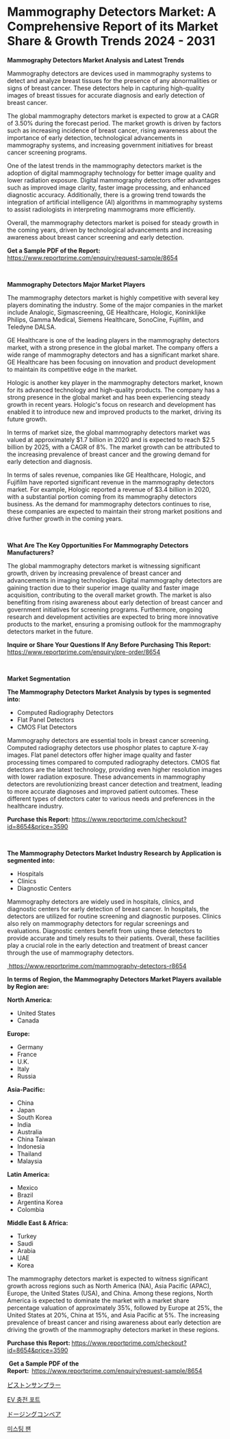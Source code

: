 <p><h1>Mammography Detectors Market: A Comprehensive Report of its Market Share & Growth Trends 2024 - 2031</h1></p><p><strong>Mammography Detectors Market Analysis and Latest Trends</strong></p>
<p><p>Mammography detectors are devices used in mammography systems to detect and analyze breast tissues for the presence of any abnormalities or signs of breast cancer. These detectors help in capturing high-quality images of breast tissues for accurate diagnosis and early detection of breast cancer.</p><p>The global mammography detectors market is expected to grow at a CAGR of 3.50% during the forecast period. The market growth is driven by factors such as increasing incidence of breast cancer, rising awareness about the importance of early detection, technological advancements in mammography systems, and increasing government initiatives for breast cancer screening programs. </p><p>One of the latest trends in the mammography detectors market is the adoption of digital mammography technology for better image quality and lower radiation exposure. Digital mammography detectors offer advantages such as improved image clarity, faster image processing, and enhanced diagnostic accuracy. Additionally, there is a growing trend towards the integration of artificial intelligence (AI) algorithms in mammography systems to assist radiologists in interpreting mammograms more efficiently.</p><p>Overall, the mammography detectors market is poised for steady growth in the coming years, driven by technological advancements and increasing awareness about breast cancer screening and early detection.</p></p>
<p><strong>Get a Sample PDF of the Report:&nbsp;</strong> <a href="https://www.reportprime.com/enquiry/request-sample/8654">https://www.reportprime.com/enquiry/request-sample/8654</a></p>
<p>&nbsp;</p>
<p><strong>Mammography Detectors Major Market Players</strong></p>
<p><p>The mammography detectors market is highly competitive with several key players dominating the industry. Some of the major companies in the market include Analogic, Sigmascreening, GE Healthcare, Hologic, Koninklijke Philips, Gamma Medical, Siemens Healthcare, SonoCine, Fujifilm, and Teledyne DALSA.</p><p>GE Healthcare is one of the leading players in the mammography detectors market, with a strong presence in the global market. The company offers a wide range of mammography detectors and has a significant market share. GE Healthcare has been focusing on innovation and product development to maintain its competitive edge in the market.</p><p>Hologic is another key player in the mammography detectors market, known for its advanced technology and high-quality products. The company has a strong presence in the global market and has been experiencing steady growth in recent years. Hologic's focus on research and development has enabled it to introduce new and improved products to the market, driving its future growth.</p><p>In terms of market size, the global mammography detectors market was valued at approximately $1.7 billion in 2020 and is expected to reach $2.5 billion by 2025, with a CAGR of 8%. The market growth can be attributed to the increasing prevalence of breast cancer and the growing demand for early detection and diagnosis.</p><p>In terms of sales revenue, companies like GE Healthcare, Hologic, and Fujifilm have reported significant revenue in the mammography detectors market. For example, Hologic reported a revenue of $3.4 billion in 2020, with a substantial portion coming from its mammography detectors business. As the demand for mammography detectors continues to rise, these companies are expected to maintain their strong market positions and drive further growth in the coming years.</p></p>
<p>&nbsp;</p>
<p><strong>What Are The Key Opportunities For Mammography Detectors Manufacturers?</strong></p>
<p><p>The global mammography detectors market is witnessing significant growth, driven by increasing prevalence of breast cancer and advancements in imaging technologies. Digital mammography detectors are gaining traction due to their superior image quality and faster image acquisition, contributing to the overall market growth. The market is also benefiting from rising awareness about early detection of breast cancer and government initiatives for screening programs. Furthermore, ongoing research and development activities are expected to bring more innovative products to the market, ensuring a promising outlook for the mammography detectors market in the future.</p></p>
<p><strong>Inquire or Share Your Questions If Any Before Purchasing This Report:</strong> <a href="https://www.reportprime.com/enquiry/pre-order/8654">https://www.reportprime.com/enquiry/pre-order/8654</a></p>
<p>&nbsp;</p>
<p><strong>Market Segmentation</strong></p>
<p><strong>The Mammography Detectors Market Analysis by types is segmented into:</strong></p>
<p><ul><li>Computed Radiography Detectors</li><li>Flat Panel Detectors</li><li>CMOS Flat Detectors</li></ul></p>
<p><p>Mammography detectors are essential tools in breast cancer screening. Computed radiography detectors use phosphor plates to capture X-ray images. Flat panel detectors offer higher image quality and faster processing times compared to computed radiography detectors. CMOS flat detectors are the latest technology, providing even higher resolution images with lower radiation exposure. These advancements in mammography detectors are revolutionizing breast cancer detection and treatment, leading to more accurate diagnoses and improved patient outcomes. These different types of detectors cater to various needs and preferences in the healthcare industry.</p></p>
<p><strong>Purchase this Report:&nbsp;</strong><a href="https://www.reportprime.com/checkout?id=8654&price=3590">https://www.reportprime.com/checkout?id=8654&price=3590</a></p>
<p>&nbsp;</p>
<p><strong>The Mammography Detectors Market Industry Research by Application is segmented into:</strong></p>
<p><ul><li>Hospitals</li><li>Clinics</li><li>Diagnostic Centers</li></ul></p>
<p><p>Mammography detectors are widely used in hospitals, clinics, and diagnostic centers for early detection of breast cancer. In hospitals, the detectors are utilized for routine screening and diagnostic purposes. Clinics also rely on mammography detectors for regular screenings and evaluations. Diagnostic centers benefit from using these detectors to provide accurate and timely results to their patients. Overall, these facilities play a crucial role in the early detection and treatment of breast cancer through the use of mammography detectors.</p></p>
<p><a href="https://www.reportprime.com/mammography-detectors-r8654">&nbsp;https://www.reportprime.com/mammography-detectors-r8654</a></p>
<p><strong>In terms of Region, the Mammography Detectors Market Players available by Region are:</strong></p>
<p>
    <p> <strong> North America: </strong>
        <ul>
            <li>United States</li>
            <li>Canada</li>
        </ul>
        </p> 
    <p> <strong> Europe: </strong>
        <ul>
            <li>Germany</li>
            <li>France</li>
            <li>U.K.</li>
            <li>Italy</li>
            <li>Russia</li>
        </ul>
        </p> 
    <p> <strong> Asia-Pacific: </strong>
        <ul>
            <li>China</li>
            <li>Japan</li>
            <li>South Korea</li>
            <li>India</li>
            <li>Australia</li>
            <li>China Taiwan</li>
            <li>Indonesia</li>
            <li>Thailand</li>
            <li>Malaysia</li>
        </ul>
        </p> 
    <p> <strong> Latin America: </strong>
        <ul>
            <li>Mexico</li>
            <li>Brazil</li>
            <li>Argentina Korea</li>
            <li>Colombia</li>
        </ul>
        </p> 
    <p> <strong> Middle East & Africa: </strong>
        <ul>
            <li>Turkey</li>
            <li>Saudi</li>
            <li>Arabia</li>
            <li>UAE</li>
            <li>Korea</li>
        </ul>
    </p>
    </p>
<p><p>The mammography detectors market is expected to witness significant growth across regions such as North America (NA), Asia Pacific (APAC), Europe, the United States (USA), and China. Among these regions, North America is expected to dominate the market with a market share percentage valuation of approximately 35%, followed by Europe at 25%, the United States at 20%, China at 15%, and Asia Pacific at 5%. The increasing prevalence of breast cancer and rising awareness about early detection are driving the growth of the mammography detectors market in these regions.</p></p>
<p><strong>Purchase this Report: </strong><a href="https://www.reportprime.com/checkout?id=8654&price=3590">https://www.reportprime.com/checkout?id=8654&price=3590</a></p>
<p>&nbsp;<strong>Get a Sample PDF of the Report:&nbsp;&nbsp;</strong><a href="https://www.reportprime.com/enquiry/request-sample/8654">https://www.reportprime.com/enquiry/request-sample/8654</a></p>
<p><strong></strong></p>
<p><p><a href="https://medium.com/@dominicalsop1/%E3%83%94%E3%82%B9%E3%83%88%E3%83%B3%E3%82%B5%E3%83%B3%E3%83%97%E3%83%A9%E3%83%BC%E3%83%9E%E3%83%BC%E3%82%B1%E3%83%83%E3%83%88%E3%81%AE%E3%83%AC%E3%83%9D%E3%83%BC%E3%83%88%E3%81%AF-%E3%81%93%E3%81%AE%E5%B8%82%E5%A0%B4%E3%81%AE%E6%9C%80%E6%96%B0%E3%81%AE%E3%83%88%E3%83%AC%E3%83%B3%E3%83%89%E3%82%84%E6%88%90%E9%95%B7%E6%A9%9F%E4%BC%9A%E3%82%92%E6%98%8E%E3%82%89%E3%81%8B%E3%81%AB%E3%81%97%E3%81%A6%E3%81%84%E3%81%BE%E3%81%99-45ffd1a5c86b">ピストンサンプラー</a></p><p><a href="https://medium.com/@raymondietrich7892023/%EC%A0%84%EA%B8%B0%EC%B0%A8-%EC%B6%A9%EC%A0%84-%ED%8F%AC%ED%8A%B8-%EC%8B%9C%EC%9E%A5-%EC%8B%9C%EC%9E%A5-cagr-%EC%8B%9C%EC%9E%A5-%EB%8F%99%ED%96%A5-%EB%B0%8F-%EC%84%B1%EC%9E%A5-%EC%A0%84%EB%9E%B5%EC%97%90-%EB%8C%80%ED%95%9C-%ED%86%B5%EC%B0%B0%EB%A0%A5-0ad1323830a6">EV 충전 포트</a></p><p><a href="https://medium.com/@skyleridges76856/%E3%83%87%E3%82%B3%E3%83%BC%E3%83%87%E3%82%A3%E3%83%B3%E3%82%B0%E6%8A%95%E4%B8%8E%E3%82%B3%E3%83%B3%E3%83%99%E3%82%A2%E5%B8%82%E5%A0%B4%E3%83%A1%E3%83%88%E3%83%AA%E3%83%83%E3%82%AF%E3%82%B9-%E5%B8%82%E5%A0%B4%E3%82%B7%E3%82%A7%E3%82%A2-%E3%83%88%E3%83%AC%E3%83%B3%E3%83%89-%E6%88%90%E9%95%B7%E3%83%91%E3%82%BF%E3%83%BC%E3%83%B3-69bade0e2a5b">ドージングコンベア</a></p><p><a href="https://medium.com/@eugenekim6262/%EB%AF%B8%EC%8A%A4%ED%8C%85-%ED%8C%AC-%EC%8B%9C%EC%9E%A5-%EC%A1%B0%EC%82%AC-%EB%B3%B4%EA%B3%A0%EC%84%9C-%EA%B7%B8-%EC%97%AD%EC%82%AC-%EB%B0%8F-2031%EB%85%84%EB%B6%80%ED%84%B0-2031%EB%85%84%EA%B9%8C%EC%A7%80%EC%9D%98-%EC%98%88%EC%B8%A1-3aa9b9706373">미스팅 팬</a></p></p>